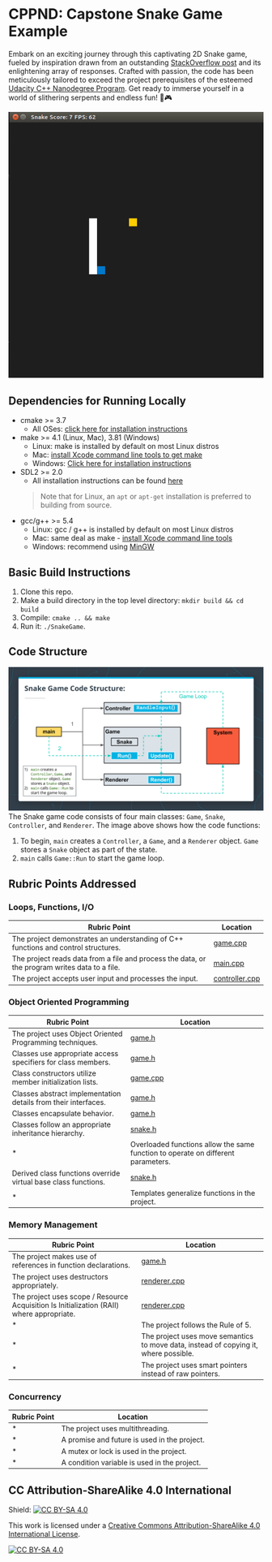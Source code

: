 # CPPND: Capstone Snake Game Example

Embark on an exciting journey through this captivating 2D Snake game, fueled by inspiration drawn from an outstanding [StackOverflow post](https://codereview.stackexchange.com/questions/212296/snake-game-in-c-with-sdl) and its enlightening array of responses. Crafted with passion, the code has been meticulously tailored to exceed the project prerequisites of the esteemed [Udacity C++ Nanodegree Program](https://www.udacity.com/course/c-plus-plus-nanodegree--nd213). Get ready to immerse yourself in a world of slithering serpents and endless fun! 🐍🎮

![Game Play Screenshot](image/snake_game.gif)

## Dependencies for Running Locally
* cmake >= 3.7
  * All OSes: [click here for installation instructions](https://cmake.org/install/)
* make >= 4.1 (Linux, Mac), 3.81 (Windows)
  * Linux: make is installed by default on most Linux distros
  * Mac: [install Xcode command line tools to get make](https://developer.apple.com/xcode/features/)
  * Windows: [Click here for installation instructions](http://gnuwin32.sourceforge.net/packages/make.htm)
* SDL2 >= 2.0
  * All installation instructions can be found [here](https://wiki.libsdl.org/Installation)
  >Note that for Linux, an `apt` or `apt-get` installation is preferred to building from source. 
* gcc/g++ >= 5.4
  * Linux: gcc / g++ is installed by default on most Linux distros
  * Mac: same deal as make - [install Xcode command line tools](https://developer.apple.com/xcode/features/)
  * Windows: recommend using [MinGW](http://www.mingw.org/)

## Basic Build Instructions

1. Clone this repo.
2. Make a build directory in the top level directory: `mkdir build && cd build`
3. Compile: `cmake .. && make`
4. Run it: `./SnakeGame`.

## Code Structure

![Code Structure](image/code_structure.png)
The Snake game code consists of four main classes: `Game`, `Snake`, `Controller`, and `Renderer`. The image above shows how the code functions:

1. To begin, `main` creates a `Controller`, a `Game`, and a `Renderer` object. `Game` stores a `Snake` object as part of the state.
1. `main` calls `Game::Run` to start the game loop.

## Rubric Points Addressed

### Loops, Functions, I/O

| Rubric Point | Location |
| --- | --- |
| The project demonstrates an understanding of C++ functions and control structures. | [game.cpp](src/game.cpp) |
| The project reads data from a file and process the data, or the program writes data to a file. | [main.cpp](src/main.cpp) |
| The project accepts user input and processes the input. | [controller.cpp](src/controller.cpp) |

### Object Oriented Programming

| Rubric Point | Location |
| --- | --- |
| The project uses Object Oriented Programming techniques. | [game.h](src/game.h) |
| Classes use appropriate access specifiers for class members. | [game.h](src/game.h) |
| Class constructors utilize member initialization lists. | [game.cpp](src/game.cpp) |
| Classes abstract implementation details from their interfaces. | [game.h](src/game.h) |
| Classes encapsulate behavior. | [game.h](src/game.h) |
| Classes follow an appropriate inheritance hierarchy. | [snake.h](src/snake.h) |
* | Overloaded functions allow the same function to operate on different parameters. | [game.h](src/game.h) |
| Derived class functions override virtual base class functions. | [snake.h](src/snake.h) |
* | Templates generalize functions in the project. | [game.h](src/game.h) |

### Memory Management

| Rubric Point | Location |
| --- | --- |
| The project makes use of references in function declarations. | [game.h](src/game.h) |
| The project uses destructors appropriately. | [renderer.cpp](src/renderer.cpp) |
| The project uses scope / Resource Acquisition Is Initialization (RAII) where appropriate. | [renderer.cpp](src/renderer.cpp) |
* | The project follows the Rule of 5. | [game.h](src/game.h) |
* | The project uses move semantics to move data, instead of copying it, where possible. | [game.h](src/game.h) |
* | The project uses smart pointers instead of raw pointers. | [game.h](src/game.h) |

### Concurrency

| Rubric Point | Location |
| --- | --- |
* | The project uses multithreading. | [game.h](src/game.h) |
* | A promise and future is used in the project. | [game.h](src/game.h) |
* | A mutex or lock is used in the project. | [game.h](src/game.h) |
* | A condition variable is used in the project. | [game.h](src/game.h) |

## CC Attribution-ShareAlike 4.0 International

Shield: [![CC BY-SA 4.0][cc-by-sa-shield]][cc-by-sa]

This work is licensed under a
[Creative Commons Attribution-ShareAlike 4.0 International License][cc-by-sa].

[![CC BY-SA 4.0][cc-by-sa-image]][cc-by-sa]

[cc-by-sa]: http://creativecommons.org/licenses/by-sa/4.0/
[cc-by-sa-image]: https://licensebuttons.net/l/by-sa/4.0/88x31.png
[cc-by-sa-shield]: https://img.shields.io/badge/License-CC%20BY--SA%204.0-lightgrey.svg
